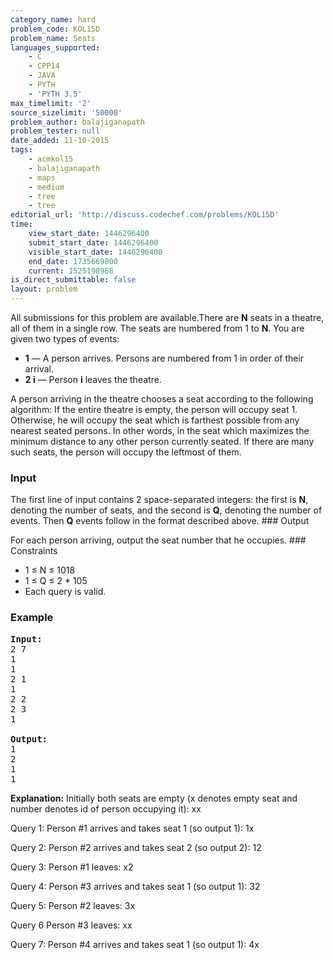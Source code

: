 ```yaml
---
category_name: hard
problem_code: KOL15D
problem_name: Seats
languages_supported:
    - C
    - CPP14
    - JAVA
    - PYTH
    - 'PYTH 3.5'
max_timelimit: '2'
source_sizelimit: '50000'
problem_author: balajiganapath
problem_tester: null
date_added: 11-10-2015
tags:
    - acmkol15
    - balajiganapath
    - maps
    - medium
    - tree
    - tree
editorial_url: 'http://discuss.codechef.com/problems/KOL15D'
time:
    view_start_date: 1446296400
    submit_start_date: 1446296400
    visible_start_date: 1446296400
    end_date: 1735669800
    current: 1525198968
is_direct_submittable: false
layout: problem
---
```

All submissions for this problem are available.There are **N** seats in a theatre, all of them in a single row. The seats are numbered from 1 to **N**. You are given two types of events:

- **1** — A person arrives. Persons are numbered from 1 in order of their arrival.
- **2 i** — Person **i** leaves the theatre.

A person arriving in the theatre chooses a seat according to the following algorithm:
If the entire theatre is empty, the person will occupy seat 1.
Otherwise, he will occupy the seat which is farthest possible from any nearest seated persons. In other words, in the seat which maximizes the minimum distance to any other person currently seated. If there are many such seats, the person will occupy the leftmost of them.

### Input

The first line of input contains 2 space-separated integers: the first is **N**, denoting the number of seats, and the second is **Q**, denoting the number of events. Then **Q** events follow in the format described above. ### Output

For each person arriving, output the seat number that he occupies. ### Constraints

- 1 ≤ N ≤ 1018
- 1 ≤ Q ≤ 2 \* 105
- Each query is valid.

### Example

<pre><b>Input:</b>
2 7
1
1
2 1
1
2 2
2 3
1

<b>Output:</b>
1
2
1
1
</pre>
**Explanation:**
Initially both seats are empty (x denotes empty seat and number denotes id of person occupying it):
xx

Query 1: Person #1 arrives and takes seat 1 (so output 1):
1x

Query 2: Person #2 arrives and takes seat 2 (so output 2):
12

Query 3: Person #1 leaves:
x2

Query 4: Person #3 arrives and takes seat 1 (so output 1):
32

Query 5: Person #2 leaves:
3x

Query 6 Person #3 leaves:
xx

Query 7: Person #4 arrives and takes seat 1 (so output 1):
4x
